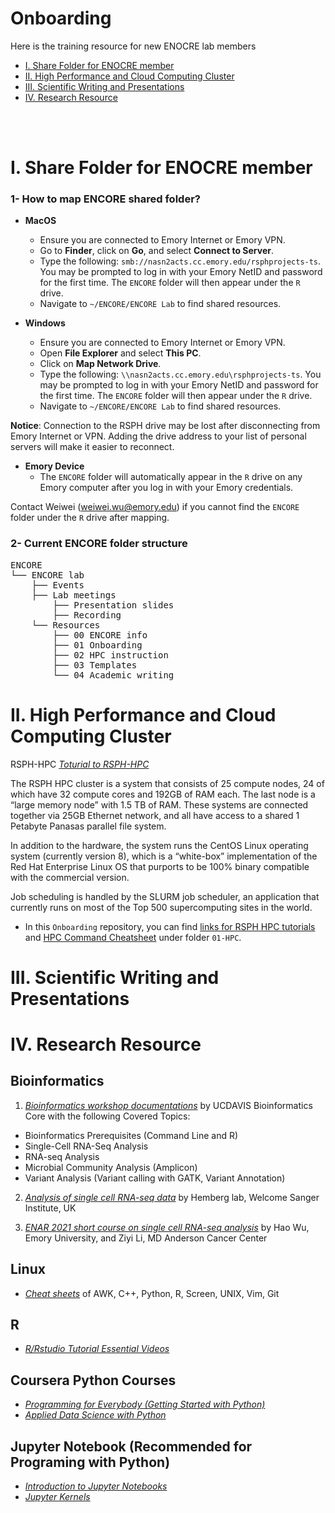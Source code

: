 # Onboarding
Here is the training resource for new ENOCRE lab members

- [I. Share Folder for ENOCRE member](#I.-Share-Folder-for-ENOCRE-member)
- [II. High Performance and Cloud Computing Cluster](#II.-High-Performance-and-Cloud-Computing-Cluster)
- [III. Scientific Writing and Presentations](#III.-Scientific-Writing-and-Presentations)
- [IV. Research Resource](#IV.-Research-Resource)
  
<br />
<br />
  
# I. Share Folder for ENOCRE member

### 1- How to map ENCORE shared folder?

- **MacOS**
  - Ensure you are connected to Emory Internet or Emory VPN.
  - Go to **Finder**, click on **Go**, and select **Connect to Server**.
  - Type the following: `smb://nasn2acts.cc.emory.edu/rsphprojects-ts`. You may be prompted to log in with your Emory NetID and password for the first time. The `ENCORE` folder will then appear under the `R` drive.
  - Navigate to `~/ENCORE/ENCORE Lab` to find shared resources.

- **Windows**
  - Ensure you are connected to Emory Internet or Emory VPN.
  - Open **File Explorer** and select **This PC**.
  - Click on **Map Network Drive**.
  - Type the following: `\\nasn2acts.cc.emory.edu\rsphprojects-ts`. You may be prompted to log in with your Emory NetID and password for the first time. The `ENCORE` folder will then appear under the `R` drive.
  - Navigate to `~/ENCORE/ENCORE Lab` to find shared resources.

**Notice**: Connection to the RSPH drive may be lost after disconnecting from Emory Internet or VPN. Adding the drive address to your list of personal servers will make it easier to reconnect.

- **Emory Device**
  -  The `ENCORE` folder will automatically appear in the `R` drive on any Emory computer after you log in with your Emory credentials.
  
Contact Weiwei (weiwei.wu@emory.edu) if you cannot find the `ENCORE` folder under the `R` drive after mapping.  

### 2- Current ENCORE folder structure
<pre>
ENCORE
└── ENCORE lab 
    ├── Events
    ├── Lab meetings
        ├── Presentation slides
        ├── Recording
    └── Resources
        ├── 00 ENCORE info
        ├── 01 Onboarding
        ├── 02 HPC instruction
        ├── 03 Templates
        └── 04 Academic writing
</pre>

  

# II. High Performance and Cloud Computing Cluster

RSPH-HPC *[Toturial to RSPH-HPC](https://scholarblogs.emory.edu/rsph-hpc/)*

The RSPH HPC cluster is a system that consists of 25 compute nodes, 24 of which have 32 compute cores and 192GB of RAM each. The last node is a “large memory node” with 1.5 TB of RAM. These systems are connected together via 25GB Ethernet network, and all have access to a shared 1 Petabyte Panasas parallel file system.

In addition to the hardware, the system runs the CentOS Linux operating system (currently version 8), which is a “white-box” implementation of the Red Hat Enterprise Linux OS that purports to be 100% binary compatible with the commercial version.

Job scheduling is handled by the SLURM job scheduler, an application that currently runs on most of the Top 500 supercomputing sites in the world.

- In this `Onboarding` repository, you can find [links for RSPH HPC tutorials](01-HPC/RSPH_HPC_Command_Cheatsheet.md) and [HPC Command Cheatsheet](01-HPC/RSPH_HPC_Command_Cheatsheet.md) under folder `01-HPC`.   


  
# III. Scientific Writing and Presentations
  


# IV. Research Resource

## Bioinformatics
1. *[Bioinformatics workshop documentations](https://ucdavis-bioinformatics-training.github.io/)* by UCDAVIS Bioinformatics Core with the following Covered Topics:
- Bioinformatics Prerequisites (Command Line and R)  
- Single-Cell RNA-Seq Analysis  
- RNA-seq Analysis  
- Microbial Community Analysis (Amplicon)  
- Variant Analysis (Variant calling with GATK, Variant Annotation)  

2. *[Analysis of single cell RNA-seq data](https://scrnaseq-course.cog.sanger.ac.uk/website/index.html)* by Hemberg lab, Welcome Sanger Institute, UK

3. *[ENAR 2021 short course on single cell RNA-seq analysis](https://www.haowulab.org/teaching/ENAR2021/scRNAseq.html)* by Hao Wu, Emory University, and Ziyi Li, MD Anderson Cancer Center
   
## Linux

- *[Cheat sheets](https://infoplatter.wordpress.com/2014/04/06/bioinformaticians-pocket-reference/)* of AWK, C++, Python, R, Screen, UNIX, Vim, Git

## R

- *[R/Rstudio Tutorial Essential Videos](https://resources.rstudio.com/)*

## Coursera Python Courses

- *[Programming for Everybody (Getting Started with Python)](https://www.coursera.org/learn/python)*
- *[Applied Data Science with Python](https://www.coursera.org/specializations/data-science-python#courses)*

## Jupyter Notebook (Recommended for Programing with Python)

- *[Introduction to Jupyter Notebooks](https://programminghistorian.org/en/lessons/jupyter-notebooks)*
- *[Jupyter Kernels](https://github.com/jupyter/jupyter/wiki/Jupyter-kernels)*


